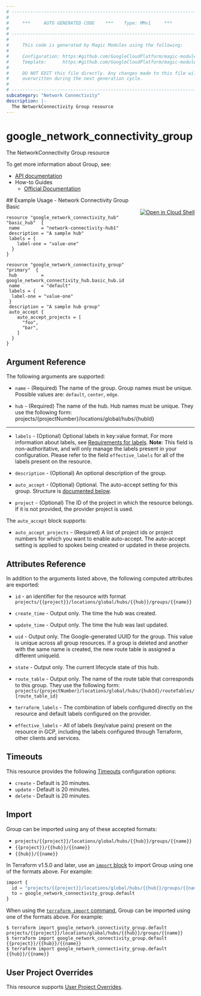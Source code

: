 ```yaml
---
# ----------------------------------------------------------------------------
#
#     ***     AUTO GENERATED CODE    ***    Type: MMv1     ***
#
# ----------------------------------------------------------------------------
#
#     This code is generated by Magic Modules using the following:
#
#     Configuration: https:#github.com/GoogleCloudPlatform/magic-modules/tree/main/mmv1/products/networkconnectivity/Group.yaml
#     Template:      https:#github.com/GoogleCloudPlatform/magic-modules/tree/main/mmv1/templates/terraform/resource.html.markdown.tmpl
#
#     DO NOT EDIT this file directly. Any changes made to this file will be
#     overwritten during the next generation cycle.
#
# ----------------------------------------------------------------------------
subcategory: "Network Connectivity"
description: |-
  The NetworkConnectivity Group resource
---
```


# google_network_connectivity_group

The NetworkConnectivity Group resource


To get more information about Group, see:

* [API documentation](https://cloud.google.com/network-connectivity/docs/reference/networkconnectivity/rest/v1beta/projects.locations.global.hubs.groups)
* How-to Guides
    * [Official Documentation](https://cloud.google.com/network-connectivity/docs/network-connectivity-center/concepts/overview)

<div class = "oics-button" style="float: right; margin: 0 0 -15px">
  <a href="https://console.cloud.google.com/cloudshell/open?cloudshell_git_repo=https%3A%2F%2Fgithub.com%2Fterraform-google-modules%2Fdocs-examples.git&cloudshell_image=gcr.io%2Fcloudshell-images%2Fcloudshell%3Alatest&cloudshell_print=.%2Fmotd&cloudshell_tutorial=.%2Ftutorial.md&cloudshell_working_dir=network_connectivity_group_basic&open_in_editor=main.tf" target="_blank">
    <img alt="Open in Cloud Shell" src="//gstatic.com/cloudssh/images/open-btn.svg" style="max-height: 44px; margin: 32px auto; max-width: 100%;">
  </a>
</div>
## Example Usage - Network Connectivity Group Basic


```hcl
resource "google_network_connectivity_hub" "basic_hub"  {
 name        = "network-connectivity-hub1"
 description = "A sample hub"
 labels = {
    label-one = "value-one"
  }
}

resource "google_network_connectivity_group" "primary"  {
 hub         = google_network_connectivity_hub.basic_hub.id
 name        = "default"
 labels = {
  label-one = "value-one"
 }
 description = "A sample hub group"
 auto_accept {
    auto_accept_projects = [
      "foo", 
      "bar", 
    ]
  }
}
```

## Argument Reference

The following arguments are supported:


* `name` -
  (Required)
  The name of the group. Group names must be unique.
  Possible values are: `default`, `center`, `edge`.

* `hub` -
  (Required)
  The name of the hub. Hub names must be unique. They use the following form: projects/{projectNumber}/locations/global/hubs/{hubId}


- - -


* `labels` -
  (Optional)
  Optional labels in key:value format. For more information about labels, see [Requirements for labels](https://cloud.google.com/resource-manager/docs/creating-managing-labels#requirements).
  **Note**: This field is non-authoritative, and will only manage the labels present in your configuration.
  Please refer to the field `effective_labels` for all of the labels present on the resource.

* `description` -
  (Optional)
  An optional description of the group.

* `auto_accept` -
  (Optional)
  Optional. The auto-accept setting for this group.
  Structure is [documented below](#nested_auto_accept).

* `project` - (Optional) The ID of the project in which the resource belongs.
    If it is not provided, the provider project is used.


<a name="nested_auto_accept"></a>The `auto_accept` block supports:

* `auto_accept_projects` -
  (Required)
  A list of project ids or project numbers for which you want to enable auto-accept. The auto-accept setting is applied to spokes being created or updated in these projects.

## Attributes Reference

In addition to the arguments listed above, the following computed attributes are exported:

* `id` - an identifier for the resource with format `projects/{{project}}/locations/global/hubs/{{hub}}/groups/{{name}}`

* `create_time` -
  Output only. The time the hub was created.

* `update_time` -
  Output only. The time the hub was last updated.

* `uid` -
  Output only. The Google-generated UUID for the group. This value is unique across all group resources. If a group is deleted and another with the same name is created, the new route table is assigned a different uniqueId.

* `state` -
  Output only. The current lifecycle state of this hub.

* `route_table` -
  Output only. The name of the route table that corresponds to this group. They use the following form: `projects/{projectNumber}/locations/global/hubs/{hubId}/routeTables/{route_table_id}`

* `terraform_labels` -
  The combination of labels configured directly on the resource
   and default labels configured on the provider.

* `effective_labels` -
  All of labels (key/value pairs) present on the resource in GCP, including the labels configured through Terraform, other clients and services.


## Timeouts

This resource provides the following
[Timeouts](https://developer.hashicorp.com/terraform/plugin/sdkv2/resources/retries-and-customizable-timeouts) configuration options:

- `create` - Default is 20 minutes.
- `update` - Default is 20 minutes.
- `delete` - Default is 20 minutes.

## Import


Group can be imported using any of these accepted formats:

* `projects/{{project}}/locations/global/hubs/{{hub}}/groups/{{name}}`
* `{{project}}/{{hub}}/{{name}}`
* `{{hub}}/{{name}}`


In Terraform v1.5.0 and later, use an [`import` block](https://developer.hashicorp.com/terraform/language/import) to import Group using one of the formats above. For example:

```tf
import {
  id = "projects/{{project}}/locations/global/hubs/{{hub}}/groups/{{name}}"
  to = google_network_connectivity_group.default
}
```

When using the [`terraform import` command](https://developer.hashicorp.com/terraform/cli/commands/import), Group can be imported using one of the formats above. For example:

```
$ terraform import google_network_connectivity_group.default projects/{{project}}/locations/global/hubs/{{hub}}/groups/{{name}}
$ terraform import google_network_connectivity_group.default {{project}}/{{hub}}/{{name}}
$ terraform import google_network_connectivity_group.default {{hub}}/{{name}}
```

## User Project Overrides

This resource supports [User Project Overrides](https://registry.terraform.io/providers/hashicorp/google/latest/docs/guides/provider_reference#user_project_override).
